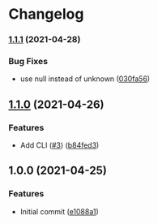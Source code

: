 # Changelog

### [1.1.1](https://www.github.com/runeh/json-to-runtypes/compare/v1.1.0...v1.1.1) (2021-04-28)


### Bug Fixes

* use null instead of unknown ([030fa56](https://www.github.com/runeh/json-to-runtypes/commit/030fa56b01dd3f5d7e85826da7d1b803b6e3a06b))

## [1.1.0](https://www.github.com/runeh/json-to-runtypes/compare/v1.0.0...v1.1.0) (2021-04-26)


### Features

* Add CLI ([#3](https://www.github.com/runeh/json-to-runtypes/issues/3)) ([b84fed3](https://www.github.com/runeh/json-to-runtypes/commit/b84fed389c390dd431ad6c62ff78c9a51bb4b17c))

## 1.0.0 (2021-04-25)


### Features

* Initial commit ([e1088a1](https://www.github.com/runeh/json-to-runtypes/commit/e1088a1d5a77e9253ab908f6c4562e6035a60fb3))
